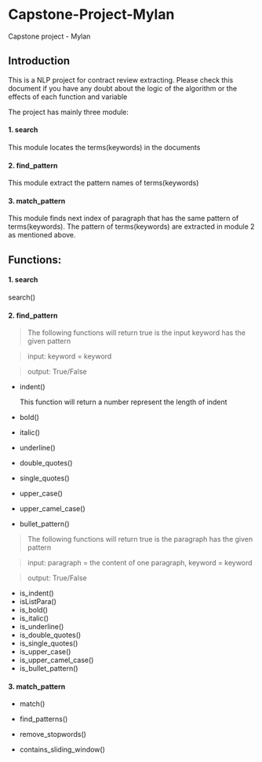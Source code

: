 # Capstone-Project-Mylan
Capstone project - Mylan

## Introduction
This is a NLP project for contract review extracting. Please check this document if you have any doubt about the logic of the algorithm or the effects of each function and variable

The project has mainly three module:

#### 1. search
This module locates the terms(keywords) in the documents
#### 2. find_pattern
This module extract the pattern names of terms(keywords)
#### 3. match_pattern
This module finds next index of paragraph that has the same pattern of terms(keywords). The pattern of terms(keywords) are extracted in module 2 as mentioned above. 

## Functions:

#### 1. search
search()
#### 2. find_pattern
>The following functions will return true is the input keyword has the given pattern

>input: keyword = keyword

>output: True/False

* indent() 

	This function will return a number represent the length of indent
* bold()
* italic()
* underline()
* double_quotes()
* single_quotes()
* upper_case()
* upper_camel_case()
* bullet_pattern()

>The following functions will return true is the paragraph has the given pattern

>input: 
>paragraph = the content of one paragraph,
>keyword = keyword

>output: True/False

* is_indent()
* isListPara()
* is_bold()
* is_italic()
* is_underline()
* is_double_quotes()
* is_single_quotes()
* is_upper_case()
* is_upper_camel_case()
* is_bullet_pattern()


#### 3. match_pattern
* match()

* find_patterns()

* remove_stopwords()

* contains_sliding_window()


